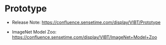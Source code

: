 # Prototype
* Release Note: https://confluence.sensetime.com/display/VIBT/Prototype

* ImageNet Model Zoo: https://confluence.sensetime.com/display/VIBT/ImageNet+Model+Zoo

